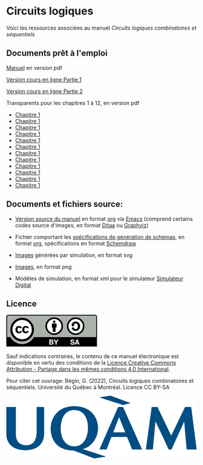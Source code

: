 # Circuits logiques

Voici les ressources associées au manuel _Circuits logiques combinatoires et séquentiels_

## Documents prêt à l'emploi

[Manuel](concepts.pdf) en version pdf

[Version cours en ligne Partie 1](https://gbegin.github.io/ciab-circuits-logiques-part1/)

[Version cours en ligne Partie 2](https://gbegin.github.io/ciab-circuits-logiques-part2/)

Transparents pour les chapitres 1 à 12, en version pdf

* [Chapitre 1](Transparents/presentation_ch_syst_numer.pdf)
* [Chapitre 1](Transparents/presentation_ch_logiq_binaire.pdf)
* [Chapitre 1](Transparents/presentation_ch_theoremes.pdf)
* [Chapitre 1](Transparents/presentation_ch_portes.pdf)
* [Chapitre 1](Transparents/presentation_ch_simplification.pdf)
* [Chapitre 1](Transparents/presentation_ch_combinatoires.pdf)
* [Chapitre 1](Transparents/presentation_ch_sequentiels.pdf)
* [Chapitre 1](Transparents/presentation_ch_seq_analyse.pdf)
* [Chapitre 1](Transparents/presentation_ch_seq_conception.pdf)
* [Chapitre 1](Transparents/presentation_ch_seq_reg_compt.pdf)
* [Chapitre 1](Transparents/presentation_ch_memoires.pdf)
* [Chapitre 1](Transparents/presentation_ch_log_prog.pdf)


## Documents et fichiers source:

* [Version source du manuel](concepts.org) en format [org](https://orgmode.org/) via [Emacs](https://www.gnu.org/software/emacs/) (comprend certains codes source d'images, en format [Ditaa](https://ditaa.sourceforge.net/) ou [Graphviz](https://graphviz.org/))

* Fichier comportant les [spécifications de génération de
  schémas](generer_images_logique.org), en format
  [org](https://orgmode.org/), spécifications en format
  [Schemdraw](https://schemdraw.readthedocs.io/en/latest/)

* [Images](./Images_svg) générées par simulation, en format svg

* [Images](./Images_png), en format png

* Modèles de simulation, en format xml pour le simulateur [Simulateur Digital](https://github.com/hneemann/Digital)


## Licence

![img](by-sa.svg)

Sauf indications contraires, le contenu de ce manuel électronique est
disponible en vertu des conditions de la
[Licence
Creative Commons Attribution - Partage dans les mêmes conditions 4.0
International](https://creativecommons.org/licenses/by/4.0/deed.fr).

Pour citer cet ouvrage: Bégin, G. (2022), Circuits logiques
combinatoires et séquentiels. Université du Québec à Montréal. Licence CC BY-SA

![img](Logo_UQAM.svg)
